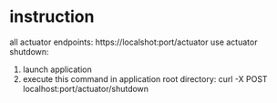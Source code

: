 # instruction

all actuator endpoints: https://localshot:port/actuator
use actuator shutdown:
1) launch application
2) execute this command in application root directory: curl -X POST localhost:port/actuator/shutdown

